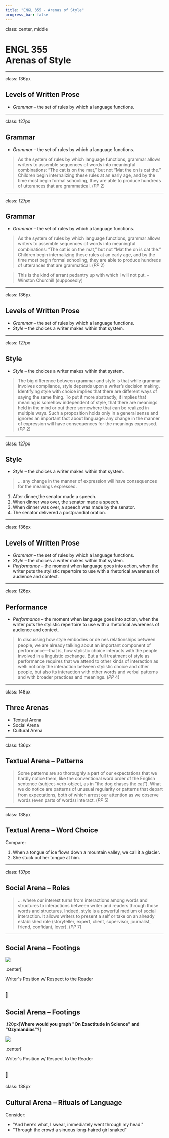 ```yaml
---
title: "ENGL 355 - Arenas of Style"
progress_bar: false
---
```

class: center, middle

# ENGL 355 <br> Arenas of Style
---
class: f36px

## Levels of Written Prose

* *Grammar* – the set of rules by which a language functions.
---
class: f27px

## Grammar

* *Grammar* – the set of rules by which a language functions.

> As the system of rules by which language functions, grammar allows writers to assemble sequences of words into meaningful combinations: “The cat is on the mat,” but not “Mat the on is cat the.” Children begin internalizing these rules at an early age, and by the time most begin formal schooling, they are able to produce hundreds of utterances that are grammatical. (*PP* 2)

---
class: f27px

## Grammar

* *Grammar* – the set of rules by which a language functions.

> As the system of rules by which language functions, grammar allows writers to assemble sequences of words into meaningful combinations: “The cat is on the mat,” but not “Mat the on is cat the.” Children begin internalizing these rules at an early age, and by the time most begin formal schooling, they are able to produce hundreds of utterances that are grammatical. (*PP* 2)

> This is the kind of arrant pedantry up with which I will not put. – Winston Churchill (supposedly)
---
class: f36px

## Levels of Written Prose

* *Grammar* – the set of rules by which a language functions.
* *Style* – the choices a writer makes within that system.
---
class: f27px

## Style

* *Style* – the choices a writer makes within that system.

> The big difference between grammar and style is that while grammar involves compliance, style depends upon a writer’s decision making. Identifying style with choice implies that there are different ways of saying the same thing. To put it more abstractly, it implies that meaning is somehow independent of style, that there are meanings held in the mind or out there somewhere that can be realized in multiple ways. Such a proposition holds only in a general sense and ignores an important fact about language: any change in the manner of expression will have consequences for the meanings expressed. (*PP* 2)
---
class: f27px
## Style

* *Style* – the choices a writer makes within that system.

> … any change in the manner of expression will have consequences for the meanings expressed.

1. After dinner,the senator made a speech.
2. When dinner was over, the senator made a speech.
3. When dinner was over, a speech was made by the senator.
4. The senator delivered a postprandial oration.

---
class: f36px

## Levels of Written Prose

* *Grammar* – the set of rules by which a language functions.
* *Style* – the choices a writer makes within that system.
* *Performance* – the moment when language goes into action, when the writer puts the stylistic repertoire to use with a rhetorical awareness of audience and context.
---
class: f26px

## Performance

* *Performance* – the moment when language goes into action, when the writer puts the stylistic repertoire to use with a rhetorical awareness of audience and context.

> In discussing how style embodies or de nes relationships between people, we are already talking about an important component of performance—that is, how stylistic choice interacts with the people involved in a linguistic exchange. But a full treatment of style as performance requires that we attend to other kinds of interaction as well: not only the interaction between stylistic choice and other people, but also its interaction with other words and verbal patterns and with broader practices and meanings. (*PP* 4)
---
class: f48px

## Three Arenas

* Textual Arena
* Social Arena
* Cultural Arena
---
class: f36px

## Textual Arena – Patterns

> Some patterns are so thoroughly a part of our expectations that we hardly notice them, like the conventional word order of the English sentence (subject-verb-object, as in “the dog chases the cat”). What we do notice are patterns of unusual regularity or patterns that depart from expectations, both of which arrest our attention as we observe words (even parts of words) interact. (*PP* 5)

---
class: f38px
## Textual Arena – Word Choice

Compare:

1. When a tongue of ice flows down a mountain valley, we call it a glacier.
1. She stuck out her tongue at him.

---
class: f37px

## Social Arena – Roles

> … where our interest turns from interactions among words and structures to interactions between writer and readers through those words and structures. Indeed, style is a powerful medium of social interaction. It allows writers to present a self or take on an already established role (storyteller, expert, client, supervisor, journalist, friend, confidant, lover). (*PP* 7)
---
## Social Arena – Footings

![](../../images/graph.png)

.center[

Writer's Position w/ Respect to the Reader

]
---
## Social Arena – Footings

.f20px[**Where would you graph "On Exactitude in Science" and "Ozymandias"?**]

![](../../images/graph.png)

.center[

Writer's Position w/ Respect to the Reader

]
---
class: f38px
## Cultural Arena – Rituals of Language

Consider:

* "And here’s what, I swear, immediately went through my head."
* "Through the crowd a sinuous long-haired girl snaked"
